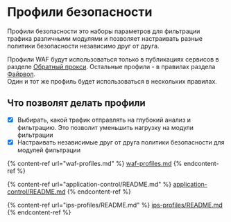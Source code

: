 # Профили безопасности

Профили безопасности это наборы параметров для фильтрации трафика различными модулями и позволяет настраивать разные политики безопасности независимо друг от друга.

Профили WAF будут использоваться только в публикациях сервисов в разделе [Обратный прокси](/settings/services/reverse-proxy.md). Остальные профили - в правилах раздела [Файрвол](/settings/access-rules/firewall.md).\
Один и тот же профиль будет использоваться в нескольких правилах.

## Что позволят делать профили

* [x] Выбирать, какой трафик отправлять на глубокий анализ и фильтрацию. Это позволит уменьшить нагрузку на модули фильтрации
* [x] Настраивать независимые друг от друга политики безопасности для модулей фильтрации

{% content-ref url="waf-profiles.md" %}
[waf-profiles.md](waf-profiles.md)
{% endcontent-ref %}

{% content-ref url="application-control/README.md" %}
[application-control/README.md](application-control/README.md)
{% endcontent-ref %}

{% content-ref url="ips-profiles/README.md" %}
[ips-profiles/README.md](ips-profiles/README.md)
{% endcontent-ref %}
